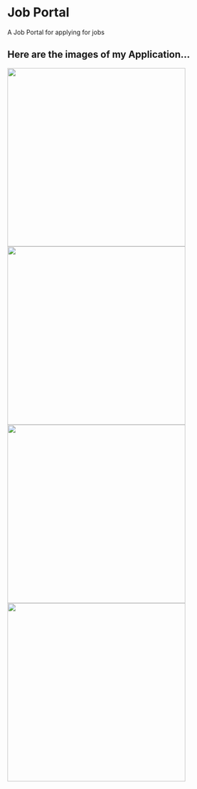 # Job Portal
 A Job Portal for applying for jobs

 ## Here are the images of my Application...



<img src="https://user-images.githubusercontent.com/79391745/220955474-b04de53c-a274-4781-bd68-cf06db7ae885.jpeg" width=400>

<img src="https://user-images.githubusercontent.com/79391745/220955495-dc989059-f8d8-416d-aaed-26c64e6973e4.jpeg" width=400>
<img src="https://user-images.githubusercontent.com/79391745/220955513-8edda84f-ed58-4c24-a8d0-c8eeb606f166.jpeg" width=400>
<img src="https://user-images.githubusercontent.com/79391745/220955551-aeca94d3-0981-40a2-896a-e1b3429025e8.jpeg" width=400>


